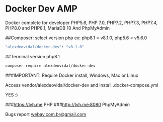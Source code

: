 # Docker Dev AMP
Docker complete for developer 
PHP5.6, PHP 7.0, PHP7.2, PHP7.3, PHP7.4, PHP8.0 and PHP8.1, 
MariaDB 10 And PhpMyAdmin

##Composer:
select version php ex: php8.1 = v8.1.0, php5.6 = v5.6.0
```bash
"alexdeovidal/docker-dev": "v8.1.0"
```

##Terminal
version php8.1
```bash
composer require alexdeovidal/docker-dev
```
###IMPORTANT: 
Require Docker install, Windows, Mac or Linux

Access vendor/alexdeovidal/docker-dev and install .docker-compose.yml

YES :)

###https://lvh.me PHP
###http://lvh.me:8080 PhpMyAdmin

Bugs report webav.com.br@gmail.com